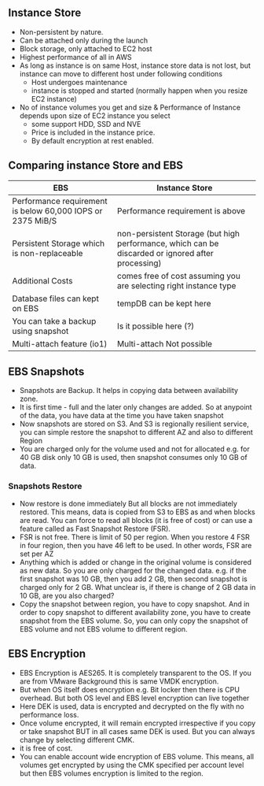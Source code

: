 ## Instance Store

* Non-persistent by nature.
* Can be attached only during the launch
* Block storage, only attached to EC2 host
* Highest performance of all in AWS
* As long as instance is on same Host, instance store data is not lost, but instance can move to different host under following conditions
  * Host undergoes maintenance
  * instance is stopped and started (normally happen when you resize EC2 instance)
* No of instance volumes you get and size & Performance of Instance depends upon size of EC2 instance you select
  * some support HDD, SSD and NVE
  * Price is included in the instance price.
  * By default encryption at rest enabled.

## Comparing instance Store and EBS

EBS | Instance Store
--- | --------------
Performance requirement is below 60,000 IOPS or 2375 MiB/S | Performance requirement is above
Persistent Storage which is non-replaceable | non-persistent Storage (but high performance, which can be discarded or ignored after processing)
Additional Costs | comes free of cost assuming you are selecting right instance type
Database files can kept on EBS | tempDB can be kept here
You can take a backup using snapshot | Is it possible here (?)
Multi-attach feature (io1) | Multi-attach Not possible

## EBS Snapshots

* Snapshots are Backup. It helps in copying data between availability zone.
* It is first time - full and the later only changes are added. So at anypoint of the data, you have data at the time you have taken snapshot
* Now snapshots are stored on S3. And S3 is regionally resilient service, you can simple restore the snapshot to different AZ and also to different Region
* You are charged only for the volume used and not for allocated e.g. for 40 GB disk only 10 GB is used, then snapshot consumes only 10 GB of data.

### Snapshots Restore

* Now restore is done immediately But all blocks are not immediately restored. This means, data is copied from S3 to EBS as and when blocks are read. You can force to read all blocks (it is free of cost) or can use a feature called as Fast Snapshot Restore (FSR).
* FSR is not free. There is limit of 50 per region. When you restore 4 FSR in four region, then you have 46 left to be used. In other words, FSR are set per AZ
* Anything which is added or change in the original volume is considered as new data. So you are only charged for the changed data. e.g. if the first snapshot was 10 GB, then you add 2 GB, then second snapshot is charged only for 2 GB. What unclear is, if there is change of 2 GB data in 10 GB, are you also charged?
* Copy the snapshot between region, you have to copy snapshot. And in order to copy snapshot to different availability zone, you have to create snapshot from the EBS volume. So, you can only copy the snapshot of EBS volume and not EBS volume to different region.

## EBS Encryption

* EBS Encryption is AES265. It is completely transparent to the OS. If you are from VMware Background this is same VMDK encryption.
* But when OS itself does encryption e.g. Bit locker then there is CPU overhead. But both OS level and EBS level encryption can live together
* Here DEK is used, data is encrypted and decrypted on the fly with no performance loss.
* Once volume encrypted, it will remain encrypted irrespective if you copy or take snapshot BUT in all cases same DEK is used. But you can always change by selecting different CMK.
* it is free of cost. 
* You can enable account wide encryption of EBS volume. This means, all volumes get encrypted by using the CMK specified per account level but then EBS volumes encryption is limited to the region.
